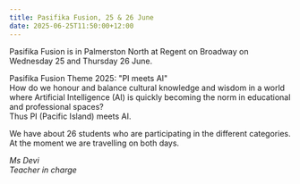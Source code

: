 ```yaml
---
title: Pasifika Fusion, 25 & 26 June
date: 2025-06-25T11:50:00+12:00
---
```

Pasifika Fusion is in Palmerston North at Regent on Broadway on Wednesday 25 and Thursday 26 June.  
 
Pasifika Fusion Theme 2025:  "PI meets AI"  
How do we honour and balance cultural knowledge and wisdom in a world where Artificial Intelligence (AI) is quickly becoming the norm in educational and professional spaces?  
Thus PI (Pacific Island) meets AI.  

We have about 26 students who are participating in the different categories.  
At the moment we are travelling on both days.

*Ms Devi  
Teacher in charge*   

